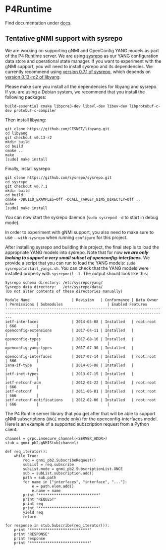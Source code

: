 # P4Runtime

Find documentation under [docs](docs/).

## Tentative gNMI support with sysrepo

We are working on supporting gNMI and OpenConfig YANG models as part of the P4
Runtime server. We are using [sysrepo](https://github.com/sysrepo/sysrepo) as
our YANG configuration data store and operational state manager. If you want to
experiment with the gNMI support, you will need to install sysrepo and its
dependencies. We currently recommend using [version 0.7.1 of
sysrepo](https://github.com/sysrepo/sysrepo/releases/tag/v0.7.1), which depends
on [version 0.13-rc2 of
libyang](https://github.com/CESNET/libyang/releases/tag/v0.13-r2).

Please make sure you install all the dependencies for libyang and sysrepo. If
you are using a Debian system, we recommend that you install the following
packages:

    build-essential cmake libpcre3-dev libavl-dev libev-dev libprotobuf-c-dev protobuf-c-compiler

Then install libyang:

    git clone https://github.com/CESNET/libyang.git
    cd libyang
    git checkout v0.13-r2
    mkdir build
    cd build
    cmake ..
    make
    [sudo] make install

Finally, install sysrepo

    git clone https://github.com/sysrepo/sysrepo.git
    cd sysrepo
    git checkout v0.7.1
    mkdir build
    cd build
    cmake -DBUILD_EXAMPLES=Off -DCALL_TARGET_BINS_DIRECTLY=Off ..
    make
    [sudo] make install

You can now start the sysrepo daemon (`sudo sysrepod -d` to start in debug
mode).

In order to experiment with gNMI support, you also need to make sure to use
`--with-sysrepo` when running `configure` for this project.

After installing sysrepo and building this project, the final step is to load
the appropriate YANG models into sysrepo. Note that for now ***we are only
looking to support a very small subset of openconfig-interfaces***. We provide a
script that you can run to load the YANG models: `sudo
sysrepo/install_yangs.sh`. You can check that the YANG models were installed
properly with `sysrepoctl -l`. The output should look like this:

```
Sysrepo schema directory: /etc/sysrepo/yang/
Sysrepo data directory:   /etc/sysrepo/data/
(Do not alter contents of these directories manually)

Module Name                   | Revision   | Conformance | Data Owner          | Permissions | Submodules                    | Enabled Features
-----------------------------------------------------------------------------------------------------------------------------------------------
ietf-interfaces               | 2014-05-08 | Installed   | root:root           | 666         |                               |
openconfig-extensions         | 2017-04-11 | Installed   |                     |             |                               |
openconfig-types              | 2017-08-16 | Installed   |                     |             |                               |
openconfig-yang-types         | 2017-07-30 | Installed   |                     |             |                               |
openconfig-interfaces         | 2017-07-14 | Installed   | root:root           | 666         |                               |
iana-if-type                  | 2014-05-08 | Installed   |                     |             |                               |
ietf-inet-types               | 2013-07-15 | Installed   |                     |             |                               |
ietf-netconf-acm              | 2012-02-22 | Installed   | root:root           | 666         |                               |
ietf-netconf                  | 2011-06-01 | Installed   | root:root           | 666         |                               |
ietf-netconf-notifications    | 2012-02-06 | Installed   | root:root           | 666         |                               |
```

The P4 Runtile server library that you get after that will be able to support
gNMI subscriptions (`ONCE` mode only) for the openconfig-interfaces model. Here
is an example of a supported subscription request from a Python client:
```
channel = grpc.insecure_channel(<SERVER_ADDR>)
stub = gnmi_pb2.gNMIStub(channel)

def req_iterator():
    while True:
        req = gnmi_pb2.SubscribeRequest()
        subList = req.subscribe
        subList.mode = gnmi_pb2.SubscriptionList.ONCE
        sub = subList.subscription.add()
        path = sub.path
        for name in ["interfaces", "interface", "..."]:
            e = path.elem.add()
            e.name = name
        print "***************************"
        print "REQUEST"
        print req
        print "***************************"
        yield req
        return

for response in stub.Subscribe(req_iterator()):
    print "***************************"
    print "RESPONSE"
    print response
    print "***************************"
```
